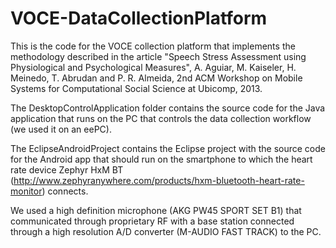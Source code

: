 # VOCE-DataCollectionPlatform
This is the code for the VOCE collection platform that implements the methodology described in the article "Speech Stress Assessment using Physiological and Psychological Measures", A. Aguiar, M. Kaiseler, H. Meinedo, T. Abrudan and P. R. Almeida, 2nd ACM Workshop on Mobile Systems for Computational Social Science at Ubicomp, 2013.

The DesktopControlApplication folder contains the source code for the Java application that runs on the PC that controls the data collection workflow (we used it on an eePC).

The EclipseAndroidProject contains the Eclipse project with the source code for the Android app that should run on the smartphone to which the heart rate device Zephyr HxM BT (http://www.zephyranywhere.com/products/hxm-bluetooth-heart-rate-monitor) connects. 

We used a high definition microphone (AKG PW45 SPORT SET B1) that communicated through proprietary RF with a base station connected through a high resolution A/D converter (M-AUDIO FAST TRACK) to the PC. 





